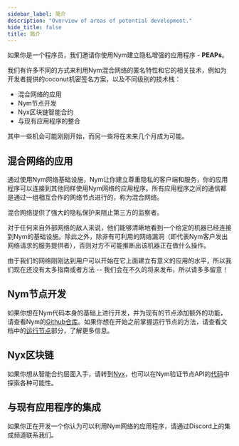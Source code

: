 ```yaml
---
sidebar_label: 简介
description: "Overview of areas of potential development."
hide_title: false
title: 简介
---
```


如果你是一个程序员，我们邀请你使用Nym建立隐私增强的应用程序 - **PEAPs**。

我们有许多不同的方式来利用Nym混合网络的匿名特性和它的相关技术，例如为开发者提供的coconut机密签名方案，以及不同级别的技术栈：

* 混合网络的应用
* Nym节点开发
* Nyx区块链智能合约 
* 与现有应用程序的整合 

其中一些机会可能刚刚开始，而另一些将在未来几个月成为可能。

## 混合网络的应用

通过使用Nym网络基础设施，Nym让你建立尊重隐私的客户端和服务，你的应用程序可以连接到其他同样使用Nym网络的应用程序。所有应用程序之间的通信都是通过一组相互合作的网络节点进行的，称为混合网络。

混合网络提供了强大的隐私保护来阻止第三方的监察者。

对于任何来自外部网络的敌人来说，他们能够清晰地看到一个给定的机器已经连接到Nym的基础设施。除此之外，除非有可利用的网络漏洞（即代表Nym客户发出网络请求的服务提供者），否则对方不可能推断出该机器正在做什么操作。

由于我们的网络刚刚达到用户可以开始在它上面建立有意义的应用的水平，所以我们现在还没有太多指南或者方法 -- 我们会在不久的将来发布，所以请多多留意！ 

## Nym节点开发

如果你想在Nym代码本身的基础上进行开发，并为现有的节点添加额外的功能，请查看Nym的[Github仓库](https://github.com/nymtech/nym)。如果你想在开始之前掌握运行节点的方法，请查看文档中的[运行节点](/docs/stable/run-nym-nodes/pre-built-binaries)部分，了解更多信息。 

## Nyx区块链

如果你想从智能合约层面入手，请转到[Nyx](/docs/stable/developers/develop-with-nyx/overview)，也可以在Nym验证节点API的[代码](https://github.com/nymtech/nym/tree/develop/validator-api)中探索各种可能性。 

## 与现有应用程序的集成 

如果你正在开发一个你认为可以利用Nym网络的应用程序，请通过Discord上的集成频道联系我们。